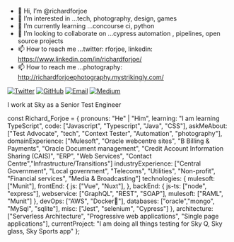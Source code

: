 - 👋 Hi, I’m @richardforjoe
- 👀 I’m interested in ...tech, photography, design, games
- 🌱 I’m currently learning ...concourse ci, python
- 💞️ I’m looking to collaborate on ...cypress automation , pipelines, open source projects
- 📫 How to reach me ...twitter: rforjoe, linkedin: https://www.linkedin.com/in/richardforjoe/
- 📫 How to reach me ...photography: http://richardforjoephotography.mystrikingly.com/

[![Twitter](https://img.shields.io/badge/Twitter-1DA1F2?style=for-the-badge&logo=twitter&logoColor=white)](https://twitter.com/rforjoe)
[![GitHub](https://img.shields.io/badge/GitHub-100000?style=for-the-badge&logo=github&logoColor=white)](https://github.com/richardforjoesky)
[![Email](https://img.shields.io/badge/Email-D14836?style=for-the-badge&logo=gmail&logoColor=white)](mailto:rforjoe@live.co.uk)
[![Medium](https://img.shields.io/badge/Medium-12100E?style=for-the-badge&logo=medium&logoColor=white)](https://medium.com/@rforjoe)
<!---
richardforjoesky/richardforjoesky is a ✨ special ✨ repository because its `README.md` (this file) appears on your GitHub profile.
You can click the Preview link to take a look at your changes.
--->

I work at Sky as a Senior Test Engineer

const Richard_Forjoe = { 
pronouns: "He" | "Him", 
learning: "I am learning TypeScript", 
code: ["Javascript", "Typescript", "Java", "CSS"], 
askMeAbout: ["Test Advocate", "tech", "Context Tester", "Automation", "photography"], 
domainExperience: ["Mulesoft", "Oracle webcentre sites", "B Billing & Payments", "Oracle Document management", "Credit Account Information Sharing (CAIS)", "ERP", "Web Services", "Contact Centre","Infrastructure/Transitions"] 
industryExperience: ["Central Government", "Local government", "Telecoms", "Utilities", "Non-profit", "Financial services", "Media & Broadcasting"] 
technologies: { mulesoft: ["Munit"], frontEnd: { js: ["Vue", "Nuxt"], }, backEnd: { js-ts: ["node", "express"], webservice: ["GraphQL", "REST", "SOAP"], mulesoft: ["RAML", "Munit"] }, devOps: ["AWS", "Docker🐳"], databases: ["oracle","mongo", "MySql", "sqlite"], misc: ["Jest", "selenium", "Cypress"] }, architecture: ["Serverless Architecture", "Progressive web applications", "Single page applications"], 
currentProject: "I am doing all things testing for Sky Q, Sky glass, Sky Sports app" };
